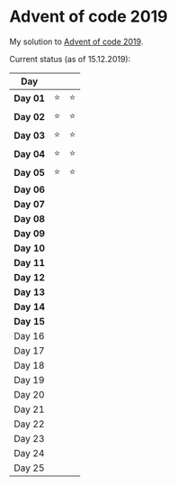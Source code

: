 # Advent of code 2019

My solution to [Advent of code 2019](https://adventofcode.com/2019/).

Current status (as of 15.12.2019):

|    Day     |        |        |
|------------|--------|--------|
| **Day 01** | :star: | :star: |
| **Day 02** | :star: | :star: |
| **Day 03** | :star: | :star: |
| **Day 04** | :star: | :star: |
| **Day 05** | :star: | :star: |
| **Day 06** |        |        |
| **Day 07** |        |        |
| **Day 08** |        |        |
| **Day 09** |        |        |
| **Day 10** |        |        |
| **Day 11** |        |        |
| **Day 12** |        |        |
| **Day 13** |        |        |
| **Day 14** |        |        |
| **Day 15** |        |        |
|   Day 16   |        |        |
|   Day 17   |        |        |
|   Day 18   |        |        |
|   Day 19   |        |        |
|   Day 20   |        |        |
|   Day 21   |        |        |
|   Day 22   |        |        |
|   Day 23   |        |        |
|   Day 24   |        |        |
|   Day 25   |        |        |
